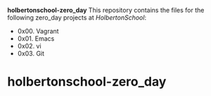 **holbertonschool-zero_day**
This repository contains the files for the following zero_day projects at *HolbertonSchool*:

* 0x00. Vagrant 
* 0x01. Emacs 
* 0x02. vi 
* 0x03. Git 


# holbertonschool-zero_day
